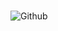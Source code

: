 # 
###### 
![Github](https://github.com/user-attachments/assets/1f37f66c-ef4f-492c-8ba8-4305fe75bc09)

